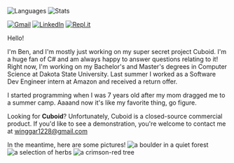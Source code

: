 ![Languages](https://github-readme-stats.vercel.app/api/top-langs/?username=winggar&theme=react&cache_seconds=1800)
![Stats](https://github-readme-stats.vercel.app/api?username=winggar&theme=react&show_icons=true&count_private=true&include_all_commits=true&cache_seconds=1800)

[![Gmail](https://img.shields.io/badge/Gmail-D14836?style=for-the-badge&logo=gmail&logoColor=white)](mailto:winggar1228@gmail.com)
[![LinkedIn](https://img.shields.io/badge/linkedin-%230077B5.svg?style=for-the-badge&logo=linkedin&logoColor=white)](https://www.linkedin.com/in/benjamin-iserman-5954a2222/)
[![Repl.it](https://img.shields.io/badge/Repl.it-%230D101E.svg?style=for-the-badge&logo=replit&logoColor=white)](https://replit.com/@winggar)

Hello!

I'm Ben, and I'm mostly just working on my super secret project Cuboid.
I'm a huge fan of C# and am always happy to answer questions relating to it!
Right now, I'm working on my Bachelor's and Master's degrees in Computer Science at Dakota State University.
Last summer I worked as a Software Dev Engineer intern at Amazon and received a return offer.

I started programming when I was 7 years old after my mom dragged me to a summer camp.
Aaaand now it's like my favorite thing, go figure.

Looking for **Cuboid**?
Unfortunately, Cuboid is a closed-source commercial product.
If you'd like to see a demonstration, you're welcome to contact me at winggar1228@gmail.com

In the meantime, here are some pictures!
![a boulder in a quiet forest](https://i.imgur.com/K4R3HxH.png)
![a selection of herbs](https://i.imgur.com/TkIooCg.png)
![a crimson-red tree](https://i.imgur.com/30ptWo7.png)
